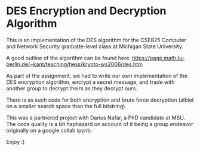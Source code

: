 # DES Encryption and Decryption Algorithm

This is an implementation of the DES algorithm for the CSE825 Computer and Network Security
graduate-level class at Michigan State University.

A good outline of the algorithm can be found here:
https://page.math.tu-berlin.de/~kant/teaching/hess/krypto-ws2006/des.htm

As part of the assignment, we had to write our own implementation of the DES encryption algorithm,
encrypt a secret message, and trade with another group to decrypt theirs as they decrypt ours.

There is as such code for both encryption and brute force decryption (albiet on a smaller search
space than the full bitstring).

This was a partnered project with Darius Nafar, a PhD candidate at MSU. The code quality is a bit
haphazard on account of it being a group endeavor originally on a google collab ipynb.

Enjoy :)